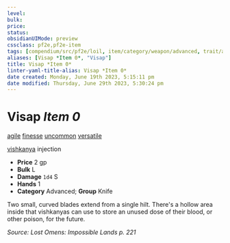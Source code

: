 ```yaml
---
level:
bulk:
price:
status:
obsidianUIMode: preview
cssclass: pf2e,pf2e-item
tags: [compendium/src/pf2e/loil, item/category/weapon/advanced, trait/agile, trait/finesse, trait/injection, trait/uncommon, trait/versatile-p, trait/vishkanya]
aliases: [Visap *Item 0*, "Visap"]
title: Visap *Item 0*
linter-yaml-title-alias: Visap *Item 0*
date created: Monday, June 19th 2023, 5:15:11 pm
date modified: Thursday, June 29th 2023, 5:30:24 pm
---
```


# Visap *Item 0*

[agile](rules/traits/agile.md) [finesse](rules/traits/finesse.md) [uncommon](rules/traits/uncommon.md) [versatile <P>](rules/traits/versatile.md) [vishkanya](rules/traits/vishkanya-loil.md) injection  

- **Price** 2 gp
- **Bulk** L
- **Damage** `1d4` S
- **Hands** 1
- **Category** Advanced; **Group** Knife

Two small, curved blades extend from a single hilt. There's a hollow area inside that vishkanyas can use to store an unused dose of their blood, or other poison, for the future.

*Source: Lost Omens: Impossible Lands p. 221*
